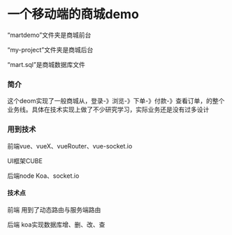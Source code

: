 # 一个移动端的商城demo

 “martdemo”文件夹是商城前台

 “my-project”文件夹是商城后台

 “mart.sql”是商城数据库文件

### 简介

这个deom实现了一般商城从，登录-》浏览-》下单-》付款-》查看订单，的整个业务线。具体在技术实现上做了不少研究学习，实际业务还是没有过多设计

### 用到技术

前端vue、vueX、vueRouter、vue-socket.io

UI框架CUBE

后端node Koa、socket.io

#### 技术点

前端 用到了动态路由与服务端路由

后端 koa实现数据库增、删、改、查


